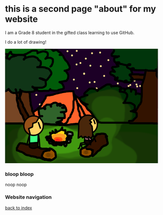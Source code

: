 # this is a second page "about" for my website
I am a Grade 8 student in the gifted class learning to use GitHub.

I do a lot of drawing!

![Campfire](campfire.png)
### bloop bloop
noop noop

### Website navigation
[back to index](index.md)

